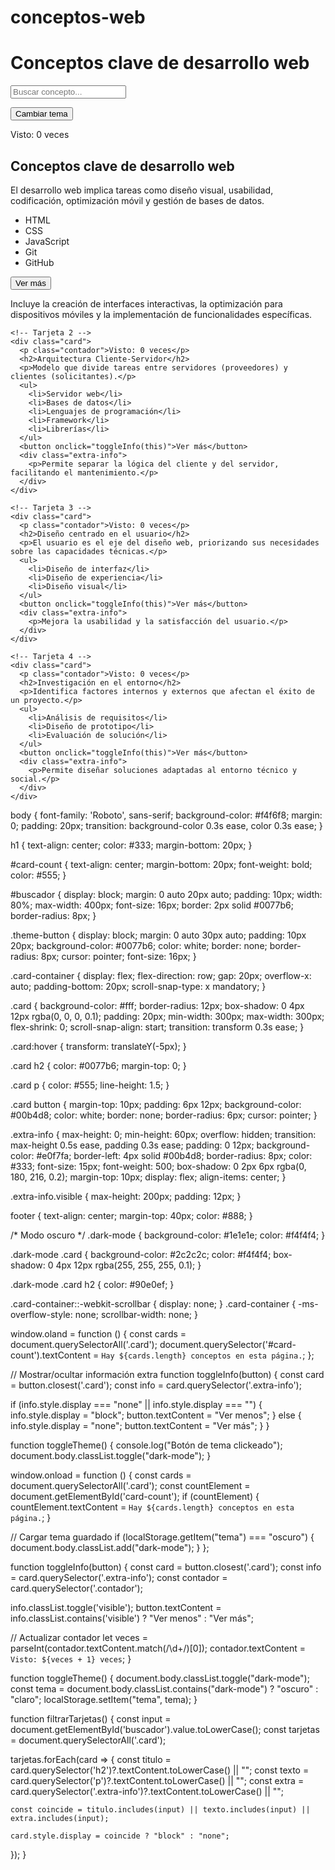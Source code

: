 ﻿# conceptos-web
<!DOCTYPE html>
<html lang="es">
<head>
  <meta charset="UTF-8" />
  <meta name="viewport" content="width=device-width, initial-scale=1.0" />
  <title>Conceptos Web</title>
  <link rel="stylesheet" href="inicio.css" />
  <link rel="preconnect" href="https://fonts.googleapis.com" />
  <script src="inicio.js" defer></script>
</head>
<body>
  <h1>Conceptos clave de desarrollo web</h1>

  <input type="text" id="buscador" placeholder="Buscar concepto..." oninput="filtrarTarjetas()" />

  <p id="card-count"></p>
  <button class="theme-button" onclick="toggleTheme()">Cambiar tema</button>

  <div class="card-container">
    <!-- Tarjeta 1 -->
    <div class="card">
  <p class="contador">Visto: 0 veces</p>
  <h2>Conceptos clave de desarrollo web</h2>
  <p>El desarrollo web implica tareas como diseño visual, usabilidad, codificación, optimización móvil y gestión de bases de datos.</p>
  <ul>
    <li>HTML</li>
    <li>CSS</li>
    <li>JavaScript</li>
    <li>Git</li>
    <li>GitHub</li>
  </ul>
  <button onclick="toggleInfo(this)">Ver más</button>
  <div class="extra-info">
    <p>Incluye la creación de interfaces interactivas, la optimización para dispositivos móviles y la implementación de funcionalidades específicas.</p>
  </div>
</div>

    <!-- Tarjeta 2 -->
    <div class="card">
      <p class="contador">Visto: 0 veces</p>
      <h2>Arquitectura Cliente-Servidor</h2>
      <p>Modelo que divide tareas entre servidores (proveedores) y clientes (solicitantes).</p>
      <ul>
        <li>Servidor web</li>
        <li>Bases de datos</li>
        <li>Lenguajes de programación</li>
        <li>Framework</li>
        <li>Librerías</li>
      </ul>
      <button onclick="toggleInfo(this)">Ver más</button>
      <div class="extra-info">
        <p>Permite separar la lógica del cliente y del servidor, facilitando el mantenimiento.</p>
      </div>
    </div>

    <!-- Tarjeta 3 -->
    <div class="card">
      <p class="contador">Visto: 0 veces</p>
      <h2>Diseño centrado en el usuario</h2>
      <p>El usuario es el eje del diseño web, priorizando sus necesidades sobre las capacidades técnicas.</p>
      <ul>
        <li>Diseño de interfaz</li>
        <li>Diseño de experiencia</li>
        <li>Diseño visual</li>
      </ul>
      <button onclick="toggleInfo(this)">Ver más</button>
      <div class="extra-info">
        <p>Mejora la usabilidad y la satisfacción del usuario.</p>
      </div>
    </div>

    <!-- Tarjeta 4 -->
    <div class="card">
      <p class="contador">Visto: 0 veces</p>
      <h2>Investigación en el entorno</h2>
      <p>Identifica factores internos y externos que afectan el éxito de un proyecto.</p>
      <ul>
        <li>Análisis de requisitos</li>
        <li>Diseño de prototipo</li>
        <li>Evaluación de solución</li>
      </ul>
      <button onclick="toggleInfo(this)">Ver más</button>
      <div class="extra-info">
        <p>Permite diseñar soluciones adaptadas al entorno técnico y social.</p>
      </div>
    </div>
  </div>
</body>
</html>





body {
  font-family: 'Roboto', sans-serif;
  background-color: #f4f6f8;
  margin: 0;
  padding: 20px;
  transition: background-color 0.3s ease, color 0.3s ease;
}

h1 {
  text-align: center;
  color: #333;
  margin-bottom: 20px;
}

#card-count {
  text-align: center;
  margin-bottom: 20px;
  font-weight: bold;
  color: #555;
}

#buscador {
  display: block;
  margin: 0 auto 20px auto;
  padding: 10px;
  width: 80%;
  max-width: 400px;
  font-size: 16px;
  border: 2px solid #0077b6;
  border-radius: 8px;
}

.theme-button {
  display: block;
  margin: 0 auto 30px auto;
  padding: 10px 20px;
  background-color: #0077b6;
  color: white;
  border: none;
  border-radius: 8px;
  cursor: pointer;
  font-size: 16px;
}

.card-container {
  display: flex;
  flex-direction: row;
  gap: 20px;
  overflow-x: auto;
  padding-bottom: 20px;
  scroll-snap-type: x mandatory;
}

.card {
  background-color: #fff;
  border-radius: 12px;
  box-shadow: 0 4px 12px rgba(0, 0, 0, 0.1);
  padding: 20px;
  min-width: 300px;
  max-width: 300px;
  flex-shrink: 0;
  scroll-snap-align: start;
  transition: transform 0.3s ease;
}

.card:hover {
  transform: translateY(-5px);
}

.card h2 {
  color: #0077b6;
  margin-top: 0;
}

.card p {
  color: #555;
  line-height: 1.5;
}

.card button {
  margin-top: 10px;
  padding: 6px 12px;
  background-color: #00b4d8;
  color: white;
  border: none;
  border-radius: 6px;
  cursor: pointer;
}

.extra-info {
  max-height: 0;
  min-height: 60px;
  overflow: hidden;
  transition: max-height 0.5s ease, padding 0.3s ease;
  padding: 0 12px;
  background-color: #e0f7fa;
  border-left: 4px solid #00b4d8;
  border-radius: 8px;
  color: #333;
  font-size: 15px;
  font-weight: 500;
  box-shadow: 0 2px 6px rgba(0, 180, 216, 0.2);
  margin-top: 10px;
  display: flex;
  align-items: center;
}

.extra-info.visible {
  max-height: 200px;
  padding: 12px;
}

footer {
  text-align: center;
  margin-top: 40px;
  color: #888;
}

/* Modo oscuro */
.dark-mode {
  background-color: #1e1e1e;
  color: #f4f4f4;
}

.dark-mode .card {
  background-color: #2c2c2c;
  color: #f4f4f4;
  box-shadow: 0 4px 12px rgba(255, 255, 255, 0.1);
}

.dark-mode .card h2 {
  color: #90e0ef;
}

.card-container::-webkit-scrollbar {
  display: none;
}
.card-container {
  -ms-overflow-style: none;
  scrollbar-width: none;
}





window.oland = function () {
  const cards = document.querySelectorAll('.card');
 document.querySelector('#card-count').textContent = `Hay ${cards.length} conceptos en esta página.`;
};

// Mostrar/ocultar información extra
function toggleInfo(button) {
  const card = button.closest('.card');
  const info = card.querySelector('.extra-info');

  if (info.style.display === "none" || info.style.display === "") {
    info.style.display = "block";
    button.textContent = "Ver menos";
  } else {
    info.style.display = "none";
    button.textContent = "Ver más";
  }
}

function toggleTheme() {
  console.log("Botón de tema clickeado");
  document.body.classList.toggle("dark-mode");
}


window.onload = function () {
  const cards = document.querySelectorAll('.card');
  const countElement = document.getElementById('card-count');
  if (countElement) {
    countElement.textContent = `Hay ${cards.length} conceptos en esta página.`;
  }

  // Cargar tema guardado
  if (localStorage.getItem("tema") === "oscuro") {
    document.body.classList.add("dark-mode");
  }
};


function toggleInfo(button) {
  const card = button.closest('.card');
  const info = card.querySelector('.extra-info');
  const contador = card.querySelector('.contador');

  info.classList.toggle('visible');
  button.textContent = info.classList.contains('visible') ? "Ver menos" : "Ver más";

  // Actualizar contador
  let veces = parseInt(contador.textContent.match(/\d+/)[0]);
  contador.textContent = `Visto: ${veces + 1} veces`;
}


function toggleTheme() {
  document.body.classList.toggle("dark-mode");
  const tema = document.body.classList.contains("dark-mode") ? "oscuro" : "claro";
  localStorage.setItem("tema", tema);
}


function filtrarTarjetas() {
  const input = document.getElementById('buscador').value.toLowerCase();
  const tarjetas = document.querySelectorAll('.card');

  tarjetas.forEach(card => {
    const titulo = card.querySelector('h2')?.textContent.toLowerCase() || "";
    const texto = card.querySelector('p')?.textContent.toLowerCase() || "";
    const extra = card.querySelector('.extra-info')?.textContent.toLowerCase() || "";

    const coincide = titulo.includes(input) || texto.includes(input) || extra.includes(input);

    card.style.display = coincide ? "block" : "none";
  });
}



